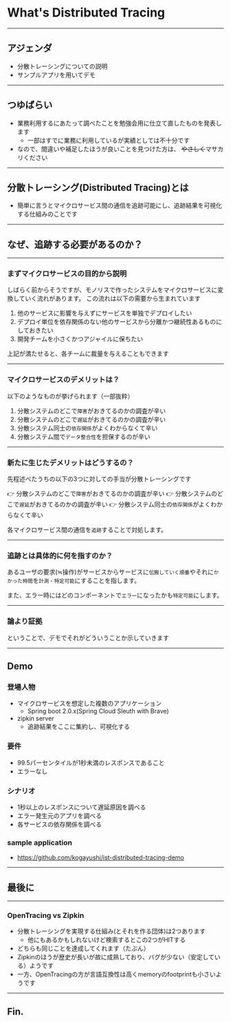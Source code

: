 <!-- $theme: gaia -->
<!-- $size: 16:9 -->
<!-- page_number: true -->
<!-- *page_number: false -->
<!-- *footer: -->
<!-- footer: What's distributed tracing -->
<!-- *footer -->

# What's Distributed Tracing

---
## アジェンダ
- 分散トレーシングについての説明
- サンプルアプリを用いてデモ

---
## つゆばらい
- 業務利用するにあたって調べたことを勉強会用に仕立て直したものを発表します
	- 一部はすでに業務に利用しているが実績としては不十分です
- なので、間違いや補足したほうが良いことを見つけた方は、
~~やさしく~~マサカリください 

---
## 分散トレーシング(Distributed Tracing)とは

- 簡単に言うとマイクロサービス間の通信を追跡可能にし、追跡結果を可視化する仕組みのことです

---
## なぜ、追跡する必要があるのか？

---
### まずマイクロサービスの目的から説明

しばらく前からそうですが、モノリスで作ったシステムをマイクロサービスに変換していく流れがあります。
この流れは以下の需要から生まれています

1. 他のサービスに影響を与えずにサービスを単独でデプロイしたい
2. デプロイ単位を依存関係のない他のサービスから分離かつ継続性あるものにしておきたい
3. 開発チームを小さくかつアジャイルに保ちたい

上記が満たせると、各チームに裁量を与えることもできます


---
### マイクロサービスのデメリットは？
以下のようなものが挙げられます（一部抜粋）
1. 分散システムのどこで`障害`がおきてるのかの調査が辛い
2. 分散システムのどこで`遅延`がおきてるのかの調査が辛い
3. 分散システム同士の`依存関係`がよくわからなくて辛い
4. 分散システム間で`データ整合性`を担保するのが辛い

---
### 新たに生じたデメリットはどうするの？
先程述べたうちの以下の3つに対しての手当が分散トレーシングです

👉 分散システムのどこで`障害`がおきてるのかの調査が辛い
👉 分散システムのどこで`遅延`がおきてるのかの調査が辛い
👉 分散システム同士の`依存関係`がよくわからなくて辛い

各マイクロサービス間の通信を`追跡`することで対処します。

---
### 追跡とは具体的に何を指すのか？
あるユーザの要求(≒操作)がサービスからサービスに`伝搬していく順番`やそれに`かかった時間`を`計測・特定可能`にすることを指します。

また、エラー時にはどのコンポーネントで`エラー`になったかも`特定可能`にします。

---
### 論より証拠
ということで、デモでそれがどういうことか示していきます

---

## Demo
### 登場人物
- マイクロサービスを想定した複数のアプリケーション
 	- Spring boot 2.0.x(Spring Cloud Sleuth with Brave)
- zipkin server
	- 追跡結果をここに集約し、可視化する

### 要件
- 99.5パーセンタイルが1秒未満のレスポンスであること
- エラーなし

### シナリオ
- 1秒以上のレスポンスについて遅延原因を調べる
- エラー発生元のアプリを調べる
- 各サービスの依存関係を調べる

### sample application
- https://github.com/kogayushi/ist-distributed-tracing-demo


---
## 最後に
---

### OpenTracing vs Zipkin
- 分散トレーシングを実現する仕組み(とそれを作る団体)は2つあります
	- 他にもあるかもしれないけど検索するとこの2つがHITする
- どちらも同じことを達成してくれます（たぶん）
- Zipkinのほうが歴史が長いが故に成熟しており、バグが少ない（安定している）ようです
- 一方、OpenTracingの方が言語互換性は高くmemoryのfootprintも小さいようです

---

## Fin.
